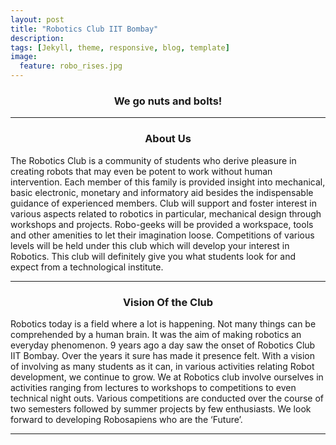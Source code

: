 ```yaml
---
layout: post
title: "Robotics Club IIT Bombay"
description: 
tags: [Jekyll, theme, responsive, blog, template]
image:
  feature: robo_rises.jpg
---
```

### <center>We go nuts and bolts!</center>

- - - -

### <center> About Us </center>
The Robotics Club is a community of students who derive pleasure in creating robots that may even be potent to work without human intervention. Each member of this family is provided insight into mechanical, basic electronic, monetary and informatory aid besides the indispensable guidance of experienced members. Club will support and foster interest in various aspects related to robotics in particular, mechanical design through workshops and projects. Robo-geeks will be provided a workspace, tools and other amenities to let their imagination loose. Competitions of various levels will be held under this club which will develop your interest in Robotics. This club will definitely give you what students look for and expect from a technological institute. 

- - - - 

### <center> Vision Of the Club </center>

Robotics today is a field where a lot is happening. Not many things can be comprehended by a human brain. It was the aim of making robotics an everyday phenomenon. 9 years ago a day saw the onset of Robotics Club IIT Bombay. Over the years it sure has made it presence felt. With a vision of involving as many students as it can, in various activities relating Robot development, we continue to grow. We at Robotics club involve ourselves in activities ranging from lectures to workshops to competitions to even technical night outs. Various competitions are conducted over the course of two semesters followed by summer projects by few enthusiasts. We look forward to developing Robosapiens who are the ‘Future’.

- - - -


